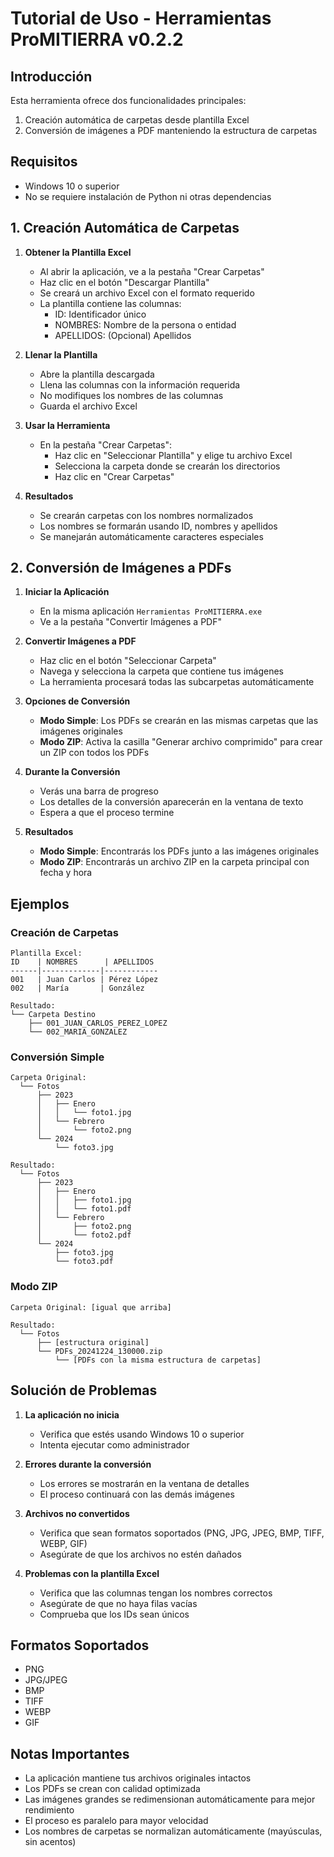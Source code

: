 # Tutorial de Uso - Herramientas ProMITIERRA v0.2.2

## Introducción

Esta herramienta ofrece dos funcionalidades principales:

1. Creación automática de carpetas desde plantilla Excel
2. Conversión de imágenes a PDF manteniendo la estructura de carpetas

## Requisitos

- Windows 10 o superior
- No se requiere instalación de Python ni otras dependencias

## 1. Creación Automática de Carpetas

1. **Obtener la Plantilla Excel**

   - Al abrir la aplicación, ve a la pestaña "Crear Carpetas"
   - Haz clic en el botón "Descargar Plantilla"
   - Se creará un archivo Excel con el formato requerido
   - La plantilla contiene las columnas:
     - ID: Identificador único
     - NOMBRES: Nombre de la persona o entidad
     - APELLIDOS: (Opcional) Apellidos

2. **Llenar la Plantilla**

   - Abre la plantilla descargada
   - Llena las columnas con la información requerida
   - No modifiques los nombres de las columnas
   - Guarda el archivo Excel

3. **Usar la Herramienta**

   - En la pestaña "Crear Carpetas":
     - Haz clic en "Seleccionar Plantilla" y elige tu archivo Excel
     - Selecciona la carpeta donde se crearán los directorios
     - Haz clic en "Crear Carpetas"

4. **Resultados**

   - Se crearán carpetas con los nombres normalizados
   - Los nombres se formarán usando ID, nombres y apellidos
   - Se manejarán automáticamente caracteres especiales

## 2. Conversión de Imágenes a PDFs

1. **Iniciar la Aplicación**

   - En la misma aplicación `Herramientas ProMITIERRA.exe`
   - Ve a la pestaña "Convertir Imágenes a PDF"
2. **Convertir Imágenes a PDF**

   - Haz clic en el botón "Seleccionar Carpeta"
   - Navega y selecciona la carpeta que contiene tus imágenes
   - La herramienta procesará todas las subcarpetas automáticamente
3. **Opciones de Conversión**

   - **Modo Simple**: Los PDFs se crearán en las mismas carpetas que las imágenes originales
   - **Modo ZIP**: Activa la casilla "Generar archivo comprimido" para crear un ZIP con todos los PDFs
4. **Durante la Conversión**

   - Verás una barra de progreso
   - Los detalles de la conversión aparecerán en la ventana de texto
   - Espera a que el proceso termine
5. **Resultados**

   - **Modo Simple**: Encontrarás los PDFs junto a las imágenes originales
   - **Modo ZIP**: Encontrarás un archivo ZIP en la carpeta principal con fecha y hora

## Ejemplos

### Creación de Carpetas

```
Plantilla Excel:
ID    | NOMBRES      | APELLIDOS
------|-------------|------------
001   | Juan Carlos | Pérez López
002   | María       | González

Resultado:
└── Carpeta Destino
    ├── 001_JUAN_CARLOS_PEREZ_LOPEZ
    └── 002_MARIA_GONZALEZ
```

### Conversión Simple

```
Carpeta Original:
  └── Fotos
      ├── 2023
      │   ├── Enero
      │   │   └── foto1.jpg
      │   └── Febrero
      │       └── foto2.png
      └── 2024
          └── foto3.jpg

Resultado:
  └── Fotos
      ├── 2023
      │   ├── Enero
      │   │   ├── foto1.jpg
      │   │   └── foto1.pdf
      │   └── Febrero
      │       ├── foto2.png
      │       └── foto2.pdf
      └── 2024
          ├── foto3.jpg
          └── foto3.pdf
```

### Modo ZIP

```
Carpeta Original: [igual que arriba]

Resultado:
  └── Fotos
      ├── [estructura original]
      └── PDFs_20241224_130000.zip
          └── [PDFs con la misma estructura de carpetas]
```

## Solución de Problemas

1. **La aplicación no inicia**

   - Verifica que estés usando Windows 10 o superior
   - Intenta ejecutar como administrador
2. **Errores durante la conversión**

   - Los errores se mostrarán en la ventana de detalles
   - El proceso continuará con las demás imágenes
3. **Archivos no convertidos**

   - Verifica que sean formatos soportados (PNG, JPG, JPEG, BMP, TIFF, WEBP, GIF)
   - Asegúrate de que los archivos no estén dañados
4. **Problemas con la plantilla Excel**

   - Verifica que las columnas tengan los nombres correctos
   - Asegúrate de que no haya filas vacías
   - Comprueba que los IDs sean únicos

## Formatos Soportados

- PNG
- JPG/JPEG
- BMP
- TIFF
- WEBP
- GIF

## Notas Importantes

- La aplicación mantiene tus archivos originales intactos
- Los PDFs se crean con calidad optimizada
- Las imágenes grandes se redimensionan automáticamente para mejor rendimiento
- El proceso es paralelo para mayor velocidad
- Los nombres de carpetas se normalizan automáticamente (mayúsculas, sin acentos)
